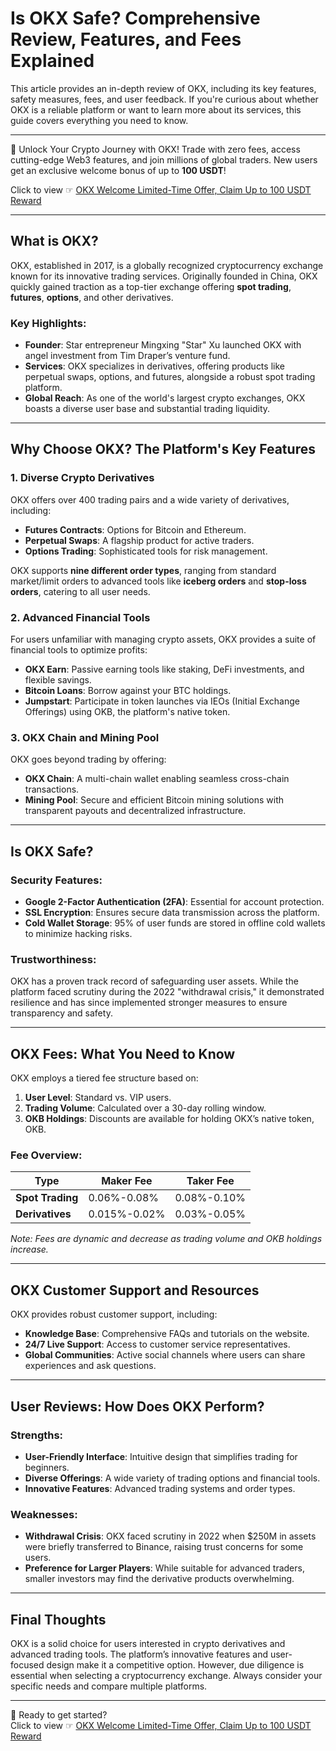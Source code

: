 # Is OKX Safe? Comprehensive Review, Features, and Fees Explained

This article provides an in-depth review of OKX, including its key features, safety measures, fees, and user feedback. If you're curious about whether OKX is a reliable platform or want to learn more about its services, this guide covers everything you need to know.

---

🚀 Unlock Your Crypto Journey with OKX! Trade with zero fees, access cutting-edge Web3 features, and join millions of global traders. New users get an exclusive welcome bonus of up to **100 USDT**!  

Click to view ☞ [OKX Welcome Limited-Time Offer, Claim Up to 100 USDT Reward](https://bit.ly/OKXe)

---

## What is OKX?

OKX, established in 2017, is a globally recognized cryptocurrency exchange known for its innovative trading services. Originally founded in China, OKX quickly gained traction as a top-tier exchange offering **spot trading**, **futures**, **options**, and other derivatives.

### Key Highlights:
- **Founder**: Star entrepreneur Mingxing "Star" Xu launched OKX with angel investment from Tim Draper’s venture fund.
- **Services**: OKX specializes in derivatives, offering products like perpetual swaps, options, and futures, alongside a robust spot trading platform.
- **Global Reach**: As one of the world's largest crypto exchanges, OKX boasts a diverse user base and substantial trading liquidity.

---

## Why Choose OKX? The Platform's Key Features

### 1. Diverse Crypto Derivatives
OKX offers over 400 trading pairs and a wide variety of derivatives, including:
- **Futures Contracts**: Options for Bitcoin and Ethereum.
- **Perpetual Swaps**: A flagship product for active traders.
- **Options Trading**: Sophisticated tools for risk management.

OKX supports **nine different order types**, ranging from standard market/limit orders to advanced tools like **iceberg orders** and **stop-loss orders**, catering to all user needs.

### 2. Advanced Financial Tools
For users unfamiliar with managing crypto assets, OKX provides a suite of financial tools to optimize profits:
- **OKX Earn**: Passive earning tools like staking, DeFi investments, and flexible savings.
- **Bitcoin Loans**: Borrow against your BTC holdings.
- **Jumpstart**: Participate in token launches via IEOs (Initial Exchange Offerings) using OKB, the platform's native token.

### 3. OKX Chain and Mining Pool
OKX goes beyond trading by offering:
- **OKX Chain**: A multi-chain wallet enabling seamless cross-chain transactions.
- **Mining Pool**: Secure and efficient Bitcoin mining solutions with transparent payouts and decentralized infrastructure.

---

## Is OKX Safe?

### Security Features:
- **Google 2-Factor Authentication (2FA)**: Essential for account protection.
- **SSL Encryption**: Ensures secure data transmission across the platform.
- **Cold Wallet Storage**: 95% of user funds are stored in offline cold wallets to minimize hacking risks.

### Trustworthiness:
OKX has a proven track record of safeguarding user assets. While the platform faced scrutiny during the 2022 "withdrawal crisis," it demonstrated resilience and has since implemented stronger measures to ensure transparency and safety.

---

## OKX Fees: What You Need to Know

OKX employs a tiered fee structure based on:
1. **User Level**: Standard vs. VIP users.
2. **Trading Volume**: Calculated over a 30-day rolling window.
3. **OKB Holdings**: Discounts are available for holding OKX’s native token, OKB.

### Fee Overview:
| Type                 | Maker Fee     | Taker Fee     |
|----------------------|---------------|---------------|
| **Spot Trading**     | 0.06%-0.08%   | 0.08%-0.10%   |
| **Derivatives**      | 0.015%-0.02%  | 0.03%-0.05%   |

*Note: Fees are dynamic and decrease as trading volume and OKB holdings increase.*

---

## OKX Customer Support and Resources

OKX provides robust customer support, including:
- **Knowledge Base**: Comprehensive FAQs and tutorials on the website.
- **24/7 Live Support**: Access to customer service representatives.
- **Global Communities**: Active social channels where users can share experiences and ask questions.

---

## User Reviews: How Does OKX Perform?

### Strengths:
- **User-Friendly Interface**: Intuitive design that simplifies trading for beginners.
- **Diverse Offerings**: A wide variety of trading options and financial tools.
- **Innovative Features**: Advanced trading systems and order types.

### Weaknesses:
- **Withdrawal Crisis**: OKX faced scrutiny in 2022 when $250M in assets were briefly transferred to Binance, raising trust concerns for some users.
- **Preference for Larger Players**: While suitable for advanced traders, smaller investors may find the derivative products overwhelming.

---

## Final Thoughts

OKX is a solid choice for users interested in crypto derivatives and advanced trading tools. The platform’s innovative features and user-focused design make it a competitive option. However, due diligence is essential when selecting a cryptocurrency exchange. Always consider your specific needs and compare multiple platforms.

---

🚀 Ready to get started?  
Click to view ☞ [OKX Welcome Limited-Time Offer, Claim Up to 100 USDT Reward](https://bit.ly/OKXe)
